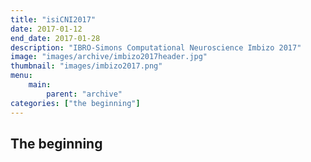 ```yaml
---
title: "isiCNI2017"
date: 2017-01-12
end_date: 2017-01-28
description: "IBRO-Simons Computational Neuroscience Imbizo 2017"
image: "images/archive/imbizo2017header.jpg"
thumbnail: "images/imbizo2017.png"
menu: 
    main: 
        parent: "archive"
categories: ["the beginning"]
---
```


## The beginning